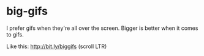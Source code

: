 big-gifs
========

I prefer gifs when they're all over the screen. Bigger is better when it comes to gifs.

Like this: http://bit.ly/biggifs (scroll LTR)
